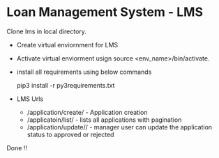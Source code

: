 # Loan Management System - LMS

Clone lms in local directory.

- Create virtual enviornment for LMS
- Activate virtual enviorment usign source <env_name>/bin/activate.

- install all requirements using below commands
	
	pip3 install -r py3requirements.txt

- LMS Urls 
	- /application/create/  				- Application creation 
	- /applicatoin/list/    				- lists all applications with pagination
	- /application/update/<application-id>/ - manager user can update the application status to approved or rejected


Done !!